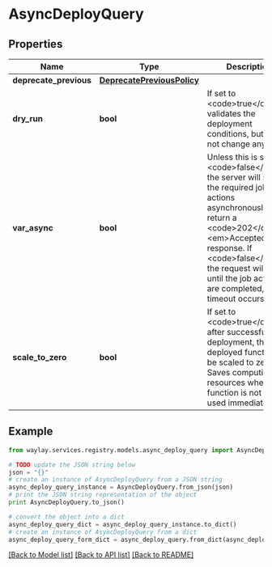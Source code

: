 # AsyncDeployQuery


## Properties

Name | Type | Description | Notes
------------ | ------------- | ------------- | -------------
**deprecate_previous** | [**DeprecatePreviousPolicy**](DeprecatePreviousPolicy.md) |  | [optional] 
**dry_run** | **bool** | If set to &lt;code&gt;true&lt;/code&gt;, validates the deployment conditions, but does not change anything. | [optional] 
**var_async** | **bool** | Unless this is set to &lt;code&gt;false&lt;/code&gt;, the server will start the required job actions asynchronously and return a &lt;code&gt;202&lt;/code&gt; &lt;em&gt;Accepted&lt;/em&gt; response. If &lt;code&gt;false&lt;/code&gt; the request will block until the job actions are completed, or a timeout occurs. | [optional] [default to True]
**scale_to_zero** | **bool** | If set to &lt;code&gt;true&lt;/code&gt;, after successful deployment, the deployed function will be scaled to zero. Saves computing resources when the function is not to be used immediately. | [optional] [default to False]

## Example

```python
from waylay.services.registry.models.async_deploy_query import AsyncDeployQuery

# TODO update the JSON string below
json = "{}"
# create an instance of AsyncDeployQuery from a JSON string
async_deploy_query_instance = AsyncDeployQuery.from_json(json)
# print the JSON string representation of the object
print AsyncDeployQuery.to_json()

# convert the object into a dict
async_deploy_query_dict = async_deploy_query_instance.to_dict()
# create an instance of AsyncDeployQuery from a dict
async_deploy_query_form_dict = async_deploy_query.from_dict(async_deploy_query_dict)
```
[[Back to Model list]](../README.md#documentation-for-models) [[Back to API list]](../README.md#documentation-for-api-endpoints) [[Back to README]](../README.md)


